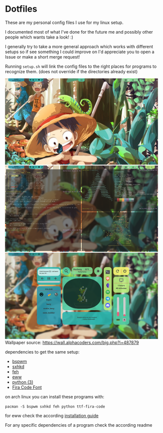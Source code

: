 # Dotfiles

These are my personal config files I use for my linux setup.

I documented most of what I've done for the future me and possibly other people which wants take a look! :)

I generally try to take a more general approach which works with different setups so if see something I could improve on I'd appreciate you to open a Issue or make a short merge request!

Running `setup.sh` will link the config files to the right places for programs to recognize them.
(does not override if the directories already exist)

![Desktop](./pictures/setup_background.png)
![Terminal](./pictures/terminal.png)
![dashboard](./pictures/dashboard.png)
Wallpaper source: 
https://wall.alphacoders.com/big.php?i=487879


dependencies to get the same setup:
- [bspwm](https://github.com/baskerville/bspwm)
- [sxhkd](https://github.com/baskerville/sxhkd)
- [feh](https://feh.finalrewind.org/)
- [eww](https://github.com/elkowar/eww)
- [python (3)](https://www.python.org/)
- [Fira Code Font](https://github.com/tonsky/FiraCode)

on arch linux you can install these programs with:

`pacman -S bspwm sxhkd feh python ttf-fira-code`

for eww check the according [installation guide](https://elkowar.github.io/eww/)

For any specific dependencies of a program check the according readme